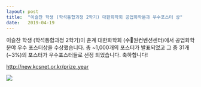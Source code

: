 ```yaml
---
layout: post
title:  "이슬찬 학생 (학석통합과정 2학기) 대한화학회 공업화학분과 우수포스터 상"
date:   2019-04-19
---
```


이슬찬 학생 (학석통합과정 2학기)이 춘계 대한화학회 (수원컨벤션센터)에서 공업화학 분야 우수 포스터상을 수상했습니다. 총 ~1,000개의 포스터가 발표되었고 그 중 31개 (~3%)의 포스터가 우수포스터들로 선정 되었습니다. 축하합니다!

http://new.kcsnet.or.kr/prize_year

![](/images/2019-spring-kcs-poster-award-sclee.jpg)
